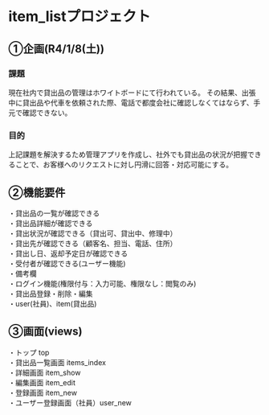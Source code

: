# item_listプロジェクト

## ①企画(R4/1/8(土))

### 課題
現在社内で貸出品の管理はホワイトボードにて行われている。
その結果、出張中に貸出品や代車を依頼された際、電話で都度会社に確認しなくてはならず、手元で確認できない。

### 目的
上記課題を解決するため管理アプリを作成し、社外でも貸出品の状況が把握できることで、お客様へのリクエストに対し円滑に回答・対応可能にする。

## ②機能要件

・貸出品の一覧が確認できる<br>
・貸出品詳細が確認できる<br>
・貸出状況が確認できる（貸出可、貸出中、修理中）<br>
・貸出先が確認できる（顧客名、担当、電話、住所）<br>
・貸出し日、返却予定日が確認できる<br>
・受付者が確認できる(ユーザー機能)<br>
・備考欄<br>
・ログイン機能(権限付与：入力可能、権限なし：閲覧のみ)<br>
・貸出品登録・削除・編集<br>
・user(社員)、item(貸出品)<br>

## ③画面(views)

・トップ top<br>
・貸出品一覧画面 items_index<br>
・詳細画面 item_show<br>
・編集画面 item_edit<br>
・登録画面 item_new<br>
・ユーザー登録画面（社員）user_new<br>